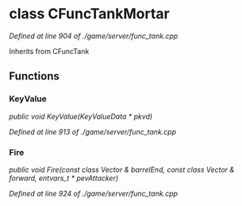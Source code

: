 # class CFuncTankMortar

*Defined at line 904 of ./game/server/func_tank.cpp*

Inherits from CFuncTank



## Functions

### KeyValue

*public void KeyValue(KeyValueData * pkvd)*

*Defined at line 913 of ./game/server/func_tank.cpp*

### Fire

*public void Fire(const class Vector & barrelEnd, const class Vector & forward, entvars_t * pevAttacker)*

*Defined at line 924 of ./game/server/func_tank.cpp*



